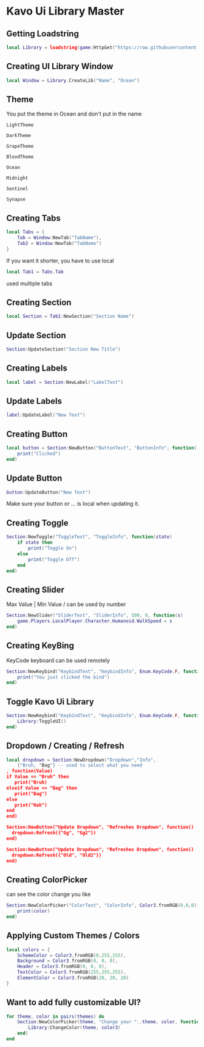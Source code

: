 # Kavo Ui Library Master

## Getting Loadstring
```lua
local Library = loadstring(game:HttpGet("https://raw.githubusercontent.com/Articles-Hub/ROBLOXScript/refs/heads/main/Library/Kavo%20master/Scoure.lua"))()
```

## Creating UI Library Window
```lua
local Window = Library.CreateLib("Name", "Ocean")
```

## Theme
You put the theme in Ocean and don't put in the name
```
LightTheme
```

```
DarkTheme
```

```
GrapeTheme
```

```
BloodTheme
```

```
Ocean
```

```
Midnight
```

```
Sentinel
```

```
Synapse
```

## Creating Tabs
```lua
local Tabs = {
    Tab = Window:NewTab("TabName"),
    Tab2 = Window:NewTab("TabName")
}
```

If you want it shorter, you have to use local
```lua
local Tab1 = Tabs.Tab
```
used multiple tabs

## Creating Section
```lua
local Section = Tab1:NewSection("Section Name")
```

## Update Section
```lua
Section:UpdateSection("Section New Title")
```

## Creating Labels
```lua
local label = Section:NewLabel("LabelText")
```

## Update Labels
```lua
label:UpdateLabel("New Text")
```

## Creating Button
```lua
local button = Section:NewButton("ButtonText", "ButtonInfo", function()
    print("Clicked")
end)
```

## Update Button
```lua
button:UpdateButton("New Text")
```
Make sure your button or ... is local when updating it.

## Creating Toggle
```lua
Section:NewToggle("ToggleText", "ToggleInfo", function(state)
    if state then
        print("Toggle On")
    else
        print("Toggle Off")
    end
end)
```

## Creating Slider
Max Value | Min Value / can be used by number
```lua
Section:NewSlider("SliderText", "SliderInfo", 500, 0, function(s)
    game.Players.LocalPlayer.Character.Humanoid.WalkSpeed = s
end)
```

## Creating KeyBing
KeyCode keyboard can be used remotely
```lua
Section:NewKeybind("KeybindText", "KeybindInfo", Enum.KeyCode.F, function()
	print("You just clicked the bind")
end)
```

## Toggle Kavo Ui Library
```lua
Section:NewKeybind("KeybindText", "KeybindInfo", Enum.KeyCode.F, function()
	Library:ToggleUI()
end)
```

## Dropdown / Creating / Refresh
```lua
local dropdown = Section:NewDropdown("Dropdown","Info", 
    {"Bruh, "Bag"} -- used to select what you need
, function(Value)
if Value == "Bruh" then
   print("Bruh)
elseif Value == "Bag" then
   print("Bag")
else
   print("Nah")
end
end)

Section:NewButton("Update Dropdown", "Refreshes Dropdown", function()
  dropdown:Refresh({"Gg", "Gg2"})
end)

Section:NewButton("Update Dropdown", "Refreshes Dropdown", function()
  dropdown:Refresh({"Old", "Old2"})
end)
```

## Creating ColorPicker
can see the color change you like 
```lua
Section:NewColorPicker("ColorText", "ColorInfo", Color3.fromRGB(0,0,0), function(color)
    print(color)
end)
```

## Applying Custom Themes / Colors
```lua
local colors = {
    SchemeColor = Color3.fromRGB(0,255,255),
    Background = Color3.fromRGB(0, 0, 0),
    Header = Color3.fromRGB(0, 0, 0),
    TextColor = Color3.fromRGB(255,255,255),
    ElementColor = Color3.fromRGB(20, 20, 20)
}
```

## Want to add fully customizable UI?
```lua
for theme, color in pairs(themes) do
    Section:NewColorPicker(theme, "Change your "..theme, color, function(color3)
        Library:ChangeColor(theme, color3)
    end)
end
```
